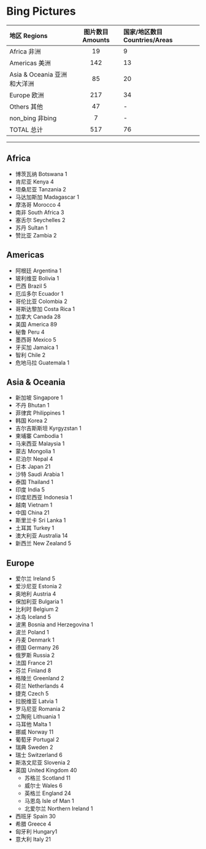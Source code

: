 ﻿# Bing Pictures

|地区 Regions  |图片数目 Amounts  |国家/地区数目 Countries/Areas  |
|:--|:--:|:--|
|Africa 非洲  |19  |9|
|Americas 美洲  |142  |13  |
|Asia & Oceania 亚洲和大洋洲  |85  |20  |
|Europe 欧洲  |217 |34  |
|Others 其他  |47  |-  |
|non_bing  非bing  |7  |-  |
|TOTAL 总计  |517  |76  |


* * *
## Africa

* 博茨瓦纳 Botswana 1
* 肯尼亚 Kenya 4
* 坦桑尼亚 Tanzania 2
* 马达加斯加 Madagascar 1
* 摩洛哥 Morocco 4
* 南非 South Africa 3
* 塞舌尔 Seychelles 2
* 苏丹 Sultan 1
* 赞比亚 Zambia 2

## Americas

* 阿根廷 Argentina 1
* 玻利维亚 Bolivia 1
* 巴西 Brazil 5
* 厄瓜多尔 Ecuador 1
* 哥伦比亚 Colombia 2
* 哥斯达黎加 Costa Rica 1
* 加拿大 Canada 28
* 美国 America 89
* 秘鲁 Peru 4
* 墨西哥 Mexico 5
* 牙买加 Jamaica 1
* 智利 Chile 2
* 危地马拉 Guatemala 1

## Asia & Oceania

* 新加坡 Singapore 1
* 不丹 Bhutan 1
* 菲律宾 Philippines 1
* 韩国 Korea 2
* 吉尔吉斯斯坦 Kyrgyzstan 1
* 柬埔寨 Cambodia 1
* 马来西亚 Malaysia 1
* 蒙古 Mongolia 1
* 尼泊尔 Nepal 4
* 日本 Japan 21
* 沙特 Saudi Arabia 1
* 泰国 Thailand 1
* 印度 India 5
* 印度尼西亚 Indonesia 1
* 越南 Vietnam 1
* 中国 China 21
* 斯里兰卡 Sri Lanka 1
* 土耳其 Turkey 1
* 澳大利亚 Australia 14
* 新西兰 New Zealand 5

## Europe

* 爱尔兰 Ireland 5
* 爱沙尼亚 Estonia 2
* 奥地利 Austria 4
* 保加利亚 Bulgaria 1
* 比利时 Belgium 2
* 冰岛 Iceland 5
* 波黑 Bosnia and Herzegovina 1
* 波兰 Poland 1
* 丹麦 Denmark 1
* 德国 Germany 26
* 俄罗斯 Russia 2
* 法国 France 21
* 芬兰 Finland 8
* 格陵兰 Greenland 2
* 荷兰 Netherlands 4
* 捷克 Czech 5
* 拉脱维亚 Latvia 1
* 罗马尼亚 Romania 2
* 立陶宛 Lithuania 1
* 马耳他 Malta 1
* 挪威 Norway 11
* 葡萄牙 Portugal 2
* 瑞典 Sweden 2
* 瑞士 Switzerland 6
* 斯洛文尼亚 Slovenia 2
* 英国 United Kingdom 40
    - 苏格兰 Scotland 11
    - 威尔士 Wales 6
    - 英格兰 England 24
    - 马恩岛 Isle of Man 1
    - 北爱尔兰 Northern Ireland 1
* 西班牙 Spain 30
* 希腊 Greece 4
* 匈牙利 Hungary1
* 意大利 Italy 21














